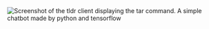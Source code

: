<picture>
    <img alt="Screenshot of the tldr client displaying the tar command." src="https://github.com/tldr-pages/tldr/blob/main/images/tldr-dark.png](https://github.com/HDAI654/HDAI/blob/main/HA.png">
</picture>
A simple chatbot made by python and tensorflow
